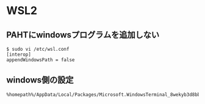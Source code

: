 # WSL2

## PAHTにwindowsプログラムを追加しない
```
$ sudo vi /etc/wsl.conf
[interop]
appendWindowsPath = false
```

## windows側の設定
```
%homepath%/AppData/Local/Packages/Microsoft.WindowsTerminal_8wekyb3d8bbwe/LocalState/settings.json
```
